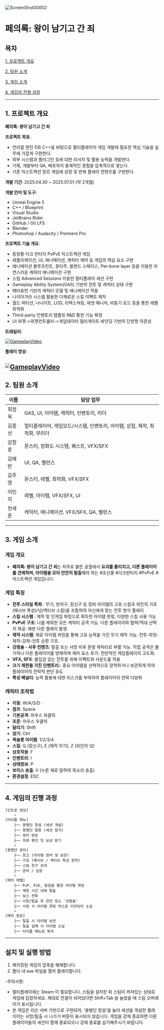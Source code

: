 ![ScreenShot00002](https://github.com/user-attachments/assets/62a1fe8e-126f-477e-94aa-b2f623ee3111)
# 페의록: 왕이 남기고 간 죄

## 목차

[1. 프로젝트 개요](#프로젝트-개요) 

[2. 팀원 소개](#팀원-소개) 

[3. 게임 소개](#게임-소개) 

[4. 게임의 진행 과정](#게임의-진행-과정) 

---

## 1. 프로젝트 개요

**폐의록: 왕이 남기고 간 죄**

**프로젝트 목표**:
- 언리얼 엔진 5와 C++을 바탕으로 멀티플레이어 게임 개발에 필요한 핵심 기술을 실무에 가깝게 구현한다.
- 외부 시스템과 플러그인 등에 대한 리서치 및 활용 능력을 개발한다.
- 기획, 개발부터 QA, 배포까지 총체적인 경험을 압축적으로 쌓는다.
- 기존 익스트랙션 장르 게임에 성장 및 반복 플레이 컨텐츠를 구현한다.

**개발 기간**: 2025.04.30 ~ 2025.07.01 (약 2개월)

**개발 언어 및 도구**:

- Unreal Engine 5
- C++ / Blueprint
- Visual Studio
- JetBrains Rider
- GitHub / Git LFS
- Blender
- Photoshop / Audacity / Premiere Pro

**프로젝트 기술 개요**:

- 동양풍 다크 판타지 PvPvE 익스트랙션 게임
- 레플리케이션, UI, 애니메이션, 캐릭터 제어 등 게임의 핵심 요소 구현
- 애니메이션 블루프린트, 몽타주, 블렌드 스페이스, Per-bone layer 등을 이용한 자연스러운 캐릭터 애니메이션 구현
- 스팀 Advanced Sessions 이용한 멀티플레이 세션 구현
- Gameplay Ability System(GAS) 기반의 전투 및 캐릭터 상태 구현
- 메타휴먼 기반의 캐릭터 모델 및 애니메이션 적용
- 나이아가라 시스템 활용한 다채로운 스킬 이펙트 제작
- 월드 파티션, 나나이트, LOD, 리텍스쳐링, 에셋 매니저, 비동기 로드 등을 통한 레벨 최적화
- Third-party 인벤토리 템플릿 R&D 통한 기능 확장
- UI 위젯->위젯컨트롤러->게임데이터 델리게이트 바인딩 기반의 단방향 의존성

**트레일러**:

[![GameplayVideo](https://img.youtube.com/vi/LPgUK3iawyQ/0.jpg)](https://www.youtube.com/watch?v=LPgUK3iawyQ)

**플레이 영상**:

[![GameplayVideo](https://img.youtube.com/vi/1zNYKVr7g4Q/0.jpg)](https://www.youtube.com/watch?v=1zNYKVr7g4Q)
---

## 2. 팀원 소개

| 이름 | 담당 업무 |
| --- | --- |
| 최정욱 | GAS, UI, 아이템, 캐릭터, 인벤토리, 리더 |
| 김종선 | 멀티플레이어, 게임모드/시스템, 인벤토리, 아이템, 상점, 제작, 최적화, 부리더 |
| 강창훈 | 몬스터, 정화도 시스템, 퀘스트, VFX/SFX |
| 김예빈 | UI, QA, 밸런스 |
| 김주영 | 몬스터, 레벨, 최적화, VFX/SFX |
| 이민지 | 레벨, 아이템, VFX/SFX, UI |
| 천세준 | 캐릭터, 애니메이션, VFX/SFX, QA, 밸런스 |

---

## 3. 게임 소개

### 게임 개요

- **폐의록: 왕이 남기고 간 죄**는 저주로 물든 궁궐에서 **요괴를 물리치고, 다른 플레이어를 견제하며, 아이템을 모아 안전히 탈출**해야 하는 #조선풍 #다크판타지 #PvPvE #익스트랙션 게임입니다.

### 게임 특징

- **전투 스타일 특화** : 무기, 방어구, 장신구 등 장비 아이템의 고유 스킬과 위인의 가호(패시브 특성)/넋(액티브 스킬)을 조합하여 자신에게 맞는 전투 방식 플레이
- **스킬 시스템** : 제작 및 인게임 파밍으로 획득한 아이템 한정, 다양한 스킬 사용 가능
- **PvPvE 구조**: 나를 제외한 모든 캐릭터 공격 가능. 다른 플레이어와 협력/적대 선택지 제공. 매번 다른 플레이 발생.
- **제작 시스템**: 재료 아이템 파밍을 통해 고유 능력을 가진 무기 제작 가능. 전투-파밍-제작-강화-전투 순환 구조.
- **강령술 - 사후 컨텐츠**: 탈출 또는 사망 이후 혼령 캐릭터로 부활 가능. 직접 공격은 불가하나 다른 플레이어를 방해하며 재미 요소 추가. 전반적인 게임플레이의 고도화.
- **VFX, SFX**: 몰입감 있는 전투를 위해 이펙트와 사운드를 적용
- **크기 제한을 가진 인벤토리:**: 중요 아이템을 선택적으로 장착하거나 보관하게 하여 플레이어의 전략적 판단 유도
- **특성 페널티**: 능력 활용에 대한 리스크를 부여하여 플레이어의 전략 다양화

### 캐릭터 조작법

- **이동**: W/A/S/D
- **점프**: Space
- **기본공격**: 마우스 좌클릭
- **조준**: 마우스 우클릭
- **달리기**: Shift
- **앉기**: Ctrl
- **퀵슬롯 아이템**: 1/2/3/4
- **스킬**: Q (장신구), E (제작 무기), Z (위인의 넋)
- **상호작용**: F
- **인벤토리**: I
- **상태정보**: P
- **보이스 송출**: V (누른 채로 말하여 목소리 송출)
- **환경설정**: ESC

---

## 4. 게임의 진행 과정

```
[인트로 영상]
    ↓
[타이틀 메뉴]
    ├── 용병단 창설 (세션 개설)
    ├── 용병단 합류 (세션 참가)
    ├── 장터 방문
    ├── 의뢰 확인 및 보상 받기
    ↓
[용병단 로비]
    ├── 창고 (아이템 정비 및 보관)
    ├── 가호 (패시브 / 액티브 특성 장착)
    ├── 스팀 친구 초대
    ├── 준비 / 입장
    ↓
[매치 레벨]
    ├── PvP, PvE, 탐험을 통한 아이템 파밍
    ├── 제한 시간 내에 탈출
    ├── 보스 전투
    ├── 사망/탈출 후 관전 또는 '강령술'
    ├── 사망 시 아이템 루팅 박스로 이전되어 소실
    ↓
[매치 종료]
    ├── 탈출 시 아이템 보전
    ├── 탈출 실패 시 아이템 소실
    ├── 타이틀 메뉴로 복귀
```

---

## 설치 및 실행 방법

1. 패키징된 게임의 압축을 해제합니다.
2. 폴더 내 exe 파일을 열어 플레이합니다.

-주의사항:
- 멀티플레이에는 Steam 이 필요합니다. 스팀을 설치한 뒤 스팀이 켜져있는 상태로 게임에 입장하세요. 제대로 연결이 되어있다면 Shift+Tab 을 눌렀을 때 스팀 오버레이가 표시됩니다.
- 본 게임은 리슨 서버 기반으로 구현되어, '용병단 창설'을 눌러 세션을 개설한 플레이어는 사망/탈출 시 나가기 버튼이 표시되지 않습니다. 게임을 강제 종료하면 다른 플레이어들의 세션이 함께 종료되오니 강제 종료를 삼가해주시기 바랍니다.
